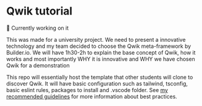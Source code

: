 # Qwik tutorial

🔄 Currently working on it

This was made for a university project. We need to present a innovative technology and my team decided to choose the Qwik meta-framework by Builder.io. We will have 1h30-2h to explain the base concept of Qwik, how it works and most importantly WHY it is innovative and WHY we have chosen Qwik for a demonstration

This repo will essentially host the template that other students will clone to discover Qwik. It will have basic configuration such as tailwind, tsconfig, basic eslint rules, packages to install and .vscode folder. See [my recommended guidelines](https://github.com/sqmasep/guidelines) for more information about best practices.

